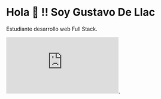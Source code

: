 # Hola 👋 !! Soy Gustavo De Llac
Estudiante desarrollo web Full Stack.

![Background](https://www.freepik.es/vector-gratis/numeros-que-caen-digitales-codigo-binario-estilo-matrix-fondo-azul_24600855.htm#query=developer&position=14&from_view=search&track=sph).


